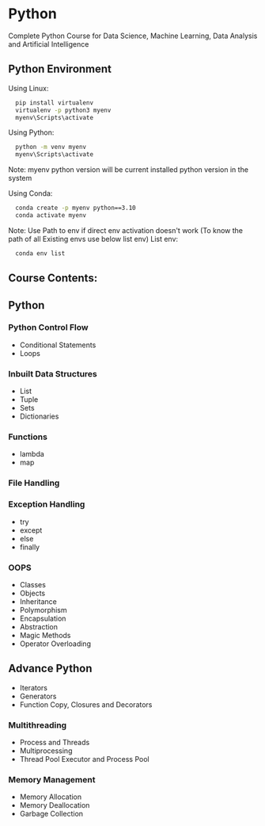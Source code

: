 # Python
Complete Python Course for Data Science, Machine Learning, Data Analysis and Artificial Intelligence

## Python Environment

Using Linux:
```bash
  pip install virtualenv
  virtualenv -p python3 myenv
  myenv\Scripts\activate
```

Using Python:

```bash
  python -m venv myenv
  myenv\Scripts\activate
```
Note: myenv python version will be current installed python version in the system

Using Conda:
```bash
  conda create -p myenv python==3.10
  conda activate myenv
```

Note: Use Path to env if direct env activation doesn't work
(To know the path of all Existing envs use below list env)
List env:
```bash
  conda env list
```


## Course Contents:
## Python
### Python Control Flow
- Conditional Statements
- Loops
### Inbuilt Data Structures
- List
- Tuple
- Sets 
- Dictionaries
### Functions
- lambda
- map
### File Handling
### Exception Handling
- try
- except
- else
- finally
### OOPS
- Classes
- Objects
- Inheritance
- Polymorphism
- Encapsulation
- Abstraction
- Magic Methods
- Operator Overloading

## Advance Python
- Iterators
- Generators
- Function Copy, Closures and Decorators
### Multithreading
- Process and Threads
- Multiprocessing
- Thread Pool Executor and Process Pool
### Memory Management
- Memory Allocation
- Memory Deallocation
- Garbage Collection
